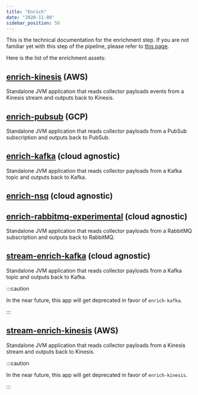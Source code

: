 ```yaml
---
title: "Enrich"
date: "2020-11-09"
sidebar_position: 50
---
```


This is the technical documentation for the enrichment step. If you are not familiar yet with this step of the pipeline, please refer to [this page](/docs/enriching-your-data/what-is-enrichment/index.md).

Here is the list of the enrichment assets:

## [enrich-kinesis](/docs/pipeline-components-and-applications/enrichment-components/enrich-kinesis/index.md) (AWS)

Standalone JVM application that reads collector payloads events from a Kinesis stream and outputs back to Kinesis.

## [enrich-pubsub](/docs/pipeline-components-and-applications/enrichment-components/enrich-pubsub/index.md) (GCP)

Standalone JVM application that reads collector payloads from a PubSub subscription and outputs back to PubSub.

## [enrich-kafka](/docs/pipeline-components-and-applications/enrichment-components/enrich-kafka/index.md) (cloud agnostic)

Standalone JVM application that reads collector payloads from a Kafka topic and outputs back to Kafka.

## [enrich-nsq](/docs/pipeline-components-and-applications/enrichment-components/enrich-nsq/index.md) (cloud agnostic)

## [enrich-rabbitmq-experimental](/docs/pipeline-components-and-applications/enrichment-components/enrich-rabbitmq/index.md) (cloud agnostic)

Standalone JVM application that reads collector payloads from a RabbitMQ subscription and outputs back to RabbitMQ.

## [stream-enrich-kafka](/docs/pipeline-components-and-applications/enrichment-components/stream-enrich/index.md) (cloud agnostic)

Standalone JVM application that reads collector payloads from a Kafka topic and outputs back to Kafka.

:::caution

In the near future, this app will get deprecated in favor of `enrich-kafka`.

:::

## [stream-enrich-kinesis](/docs/pipeline-components-and-applications/enrichment-components/stream-enrich/index.md) (AWS)

Standalone JVM application that reads collector payloads from a Kinesis stream and outputs back to Kinesis.

:::caution

In the near future, this app will get deprecated in favor of `enrich-kinesis`.

:::

